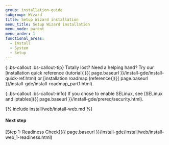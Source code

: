 ```yaml
---
group: installation-guide
subgroup: Wizard
title: Setup Wizard installation
menu_title: Setup Wizard installation
menu_node: parent
menu_order: 1
functional_areas:
  - Install
  - System
  - Setup
---
```


{:.bs-callout .bs-callout-tip}
Totally lost? Need a helping hand? Try our [installation quick reference (tutorial)]({{ page.baseurl }}/install-gde/install-quick-ref.html) or [installation roadmap (reference)]({{ page.baseurl }}/install-gde/install-roadmap_part1.html).

{:.bs-callout .bs-callout-info}
If you chose to enable SELinux, see [SELinux and iptables]({{ page.baseurl }}/install-gde/prereq/security.html).

{% include install/web/install-web.md %}

#### Next step
[Step 1: Readiness Check]({{ page.baseurl }}/install-gde/install/web/install-web_1-readiness.html)

